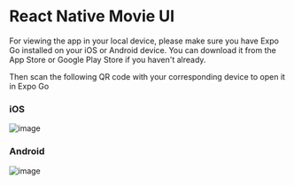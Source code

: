 # React Native Movie UI
For viewing the app in your local device, please make sure you have Expo Go installed on your iOS or Android device. You can download it from the App Store or Google Play Store if you haven't already.

Then scan the following QR code with your corresponding device to open it in Expo Go
### iOS
![image](https://github.com/pvtdao/Movie-React-Native-UI/assets/66455354/8ec38144-a2a3-4c9f-8624-5601d5cc3a26)

### Android
![image](https://github.com/pvtdao/Movie-React-Native-UI/assets/66455354/ef30de93-fb48-4e2a-aa6b-8749ca2221dd)
